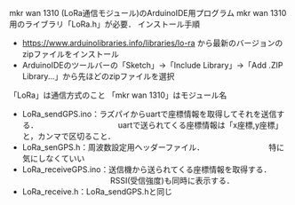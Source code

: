 mkr wan 1310 (LoRa通信モジュール)のArduinoIDE用プログラム
mkr wan 1310用のライブラリ「LoRa.h」が必要．
インストール手順
- https://www.arduinolibraries.info/libraries/lo-ra から最新のバージョンのzipファイルをインストール
- ArduinoIDEのツールバーの「Sketch」→「Include Library」→「Add .ZIP Library...」から先ほどのzipファイルを選択

「LoRa」は通信方式のこと
「mkr wan 1310」はモジュール名
- LoRa_sendGPS.ino：ラズパイからuartで座標情報を取得してそれを送信する．
  　　　　　　　　　　uartで送られてくる座標情報は「x座標,y座標」と，カンマで区切ること．
- LoRa_senGPS.h：周波数設定用ヘッダーファイル．
  　　　　　　　　特に気にしなくていい
- LoRa_receiveGPS.ino：送信機から送られてくる座標情報を取得する．
  　　　　　　　　　　　 RSSI(受信強度)も同時に表示する．
- LoRa_receive.h：LoRa_sendGPS.hと同じ
